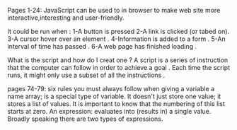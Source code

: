 Pages 1-24:
JavaScript can be used to in browser to make web site more interactive,interesting and user-friendly.

It could be run when :
1-A button is pressed 
2-A link is clicked (or tabed on).
3-A cursor hover over an element .
4-Information is added to a form .
5-An interval of time has passed .
6-A web page has finished loading .

What is the script and how do I creat one ?
A script is a series of instruction that the computer can follow in order to achieve a goal .
Each time the script runs, it might only use a subset of all the instructions .

pages 74-79:
six rules you must always follow when giving a variable a name
array; is a special type of variable. It doesn't
just store one value; it stores a list of values.
It is important to know that the
numbering of this list starts at zero.
An expression: evaluates into (results in) a single value. Broadly speaking
there are two types of expressions.